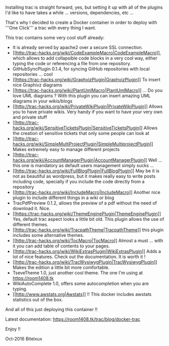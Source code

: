 Installing trac is straight forward, yes, but setting it up with all of the plugins I'd like to have takes a while ... versions, dependencies, etc ...

That's why I decided to create a Docker container in order to deploy with '''One Click''' a trac with every thing I want.

This trac contains some very cool stuff already:

* It is already served by apache2 over a secure SSL connection.
* [[http://trac-hacks.org/wiki/CodeExampleMacro|CodeExampleMacro]], which allows to add collapsible code blocks in a very cool way, either typing the code or referencing a file from one repository.
* GitHubSyncPlugin 0.1.4, for syncing GitHub repositories with local repositories ... cool
* [[https://trac-hacks.org/wiki/GraphvizPlugin|GraphvizPlugin]] To insert nice Graphivz diagrams
* [[https://trac-hacks.org/wiki/PlantUmlMacro|PlantUmlMacro]] ... Do you love UML diagrams ? With this plugin you can insert amazing UML diagrams in your wikis/blogs
* [[http://trac-hacks.org/wiki/PrivateWikiPlugin|PrivateWikiPlugin]] Allows you to have private wikis. Very handy if you want to have your very own and private stuff
* [[http://trac-hacks.org/wiki/SensitiveTicketsPlugin|SensitiveTicketsPlugin]] Allows the creation of sensitive tickets that only some people can look at
* [[http://trac-hacks.org/wiki/SimpleMultiProjectPlugin|SimpleMultiprojectPlugin]] Makes extremely easy to manage different projects
* [[http://trac-hacks.org/wiki/AccountManagerPlugin|AccountManagerPlugin]] Well ... this one is mandatory as default users management simply sucks ...
* [[http://trac-hacks.org/wiki/FullBlogPlugin|FullBlogPlugin]] May be it is not as beautiful as wordpress, but it makes really easy to write posts including code, specially if you include the code directly from a repository
* [[http://trac-hacks.org/wiki/IncludeMacro|IncludeMacro]] Another nice plugin to include different things in a wiki or blog
* TracPdfPreview 0.1.2, allows the preview of a pdf without the need of download it. Nice.
* [[https://trac-hacks.org/wiki/ThemeEnginePlugin|ThemeEnginePlugin]] Yes, default trac aspect looks a little bit old. This plugin allows the use of different themes.
* [[http://trac-hacks.org/wiki/TracpathTheme|TracpathTheme]] this plugin includes some alternative themes.
* [[http://trac-hacks.org/wiki/TocMacro|TocMacro]] Almost a must ... with it you can add table of contents to your pages.
* [[http://trac-hacks.org/wiki/WikiExtrasPlugin|WikiExtrasPlugin]] Adds a lot of nice features. Check out the documentation. It is worth it !
* [[http://trac-hacks.org/wiki/TracWysiwygPlugin|TracWysiwygPlugin]] Makes the edition a little bit more comfortable.
* TseveTheme 1.0, just another cool theme. The one I'm using at https://room1408.tk
* WikiAutoComplete 1.0, offers some autocompletion when you are typing.
* [[http://www.awstats.org|Awstats]] !! This docker includes awstats statistics out of the box.

And all of this just deploying this container !!

Latest documentation: https://room1408.tk/trac/blog/docker-trac

Enjoy !!

Oct-2016 Bitelxux
